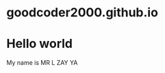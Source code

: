 # goodcoder2000.github.io
<h1>Hello world</h1>
<div style="backgroundColor:red">
    My name is MR L ZAY YA  
</div>
